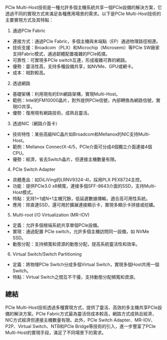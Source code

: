 PCIe Multi-Host技術是一種允許多個主機系統共享一個PCIe設備的解決方案，它透過不同的實現方式來滿足各種應用場景的需求。以下是PCIe Multi-Host技術的主要實現方式及其特點：

1. 通過PCIe Fabric
- 連接方式：通過PCIe Fabric，多個主機與末端點（EP）通過物理路徑相連。
- 技術支援：Broadcom（PLX）和Microchip（Microsemi）等PCIe SW廠家支持Fabric模式，通過韌體配置複雜的PCIe拓撲。
- 可靠性：可實現多PCIe switch互連，形成複雜可靠的網路。
- 優勢：靈活性高，支持多種設備共享，如NVMe、GPU或網卡。
- 成本：相對較高。

2. 透過網路
- 基礎架構：利用現有的Eth網路架構，實現Multi-Host。
- 範例：Intel的FM10000晶片，對外提供PCIe信號，內部轉換為網路信號，實現IO共享。
- 優勢：復用現有網路技術，成熟且靈活。

3. 透過NIC（網路介面卡）
- 技術特性：某些高級NIC晶片如Broadcom和Mellanox的NIC支持Multi-Host。
- 範例：Mellanox ConnectX-4/5，PCIe介面可分成4個獨立介面連接4個CPU。
- 優勢：經濟，省去Switch晶片，但連接主機數量有限。

4. PCIe Switch Adapter
- 具體產品：如DiLiVing的LRNV9324-4I，採用PLX PEX8724主控。
- 功能：提供PCIe3.0 x8頻寬，連接多個SFF-8643介面的SSD，支持Multi-Host模式。
- 特點：支持1+1或N+1主機冗餘，低延遲數據傳輸，適合高可用性系統。
- 應用：除直連SSD，還可用於擴展連接顯示卡，實現多顯示卡拼接或挖礦。

5. Multi-root I/O Virtualization (MR-IOV)
- 定義：允許多個根端系統共享單個PCIe設備。
- 實現：通過配置 PCIe switch，允許多個主機訪問同一設備，如 NVMe SSD。
- 動態分配：支持頻寬和資源的動態分配，提高系統靈活性和效率。

6. Virtual Switch/Switch Partitioning
- 定義：將物理PCIe Switch分成多個Virtual Switch，實現多個Host共用一個Switch。
- 特點：Virtual Switch之間互不干擾，支持動態分配頻寬和資源。


## 總結
PCIe Multi-Host技術透過多種實現方式，提供了靈活、高效的多主機共享PCIe設備的解決方案。PCIe Fabric方式最為靈活但成本較高，網路方式成熟且經濟，NIC方式經濟但連接主機數量有限。此外，PCIe Switch Adapter、MR-IOV、P2P、Virtual Switch、NTB和PCIe Bridge等技術的引入，進一步豐富了PCIe Multi-Host的實現手段，滿足了不同場景下的需求。